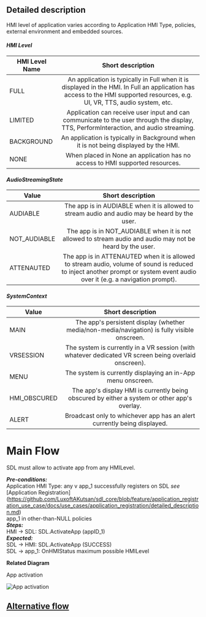## **Detailed description**

HMI level of application varies according to Application HMI Type, policies, external environment and embedded sources.

#### _HMI Level_

| HMI Level Name        | Short description           |
| ------------- |:-------------:|
| FULL | An application is typically in Full when it is displayed in the HMI. In Full an application has access to the HMI supported resources, e.g. UI, VR, TTS, audio system,  etc.|
| LIMITED | Application can receive user input and can communicate to the user through the display, TTS, PerformInteraction, and audio streaming.|
| BACKGROUND | An application is typically in Background when it is not being displayed by the HMI.|
| NONE | When placed in None an application has no access to HMI supported resources.|

#### _AudioStreamingState_

| Value     | Short description           |
| ------------- |:-------------:|
| AUDIABLE|The app is in AUDIABLE when it is allowed to stream audio and audio may be heard by the user.|
|NOT_AUDIABLE|The app is in NOT_AUDIABLE when it is not allowed to stream audio and audio may not be heard by the user.|
|ATTENAUTED|The app is in ATTENAUTED when it is allowed to stream audio, volume of sound is reduced to inject another prompt or system event audio over it (e.g. a navigation prompt).|

#### _SystemContext_

| Value     | Short description           |
| ------------- |:-------------:|
|MAIN|The app's persistent display (whether media/non-media/navigation) is fully visible onscreen.|
|VRSESSION|The system is currently in a VR session (with whatever dedicated VR screen being overlaid onscreen).|
|MENU|The system is currently displaying an in-App menu onscreen.|
|HMI_OBSCURED|The app's display HMI is currently being obscured by either a system or other app's overlay.|
|ALERT|Broadcast only to whichever app has an alert currently being displayed.|

# **Main Flow**

SDL must allow to activate app from any HMILevel.

_**Pre-conditions:**_  
Application HMI Type: any v 
app_1 successfully registers on SDL _see_ [Application Registration] (https://github.com/LuxoftAKutsan/sdl_core/blob/feature/application_registration_use_case/docs/use_cases/application_registration/detailed_description.md)  
app_1 in other-than-NULL policies  
_**Steps:**_  
HMI -> SDL: SDL.ActivateApp (appID_1)  
_**Expected:**_  
SDL -> HMI: SDL.ActivateApp (SUCCESS)  
SDL -> app_1: OnHMIStatus maximum possible HMILevel

**Related Diagram**

App activation

![App activation](http://www.plantuml.com/plantuml/proxy?src=https://raw.githubusercontent.com/LuxoftAKutsan/sdl_core/master/docs/use_cases/activate_application/assets/activate_app_main_flow.puml)


## [Alternative flow](https://github.com/LuxoftAKutsan/sdl_core/blob/master/docs/use_cases/activate_application/alternative_flow.md)
